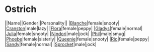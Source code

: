 # Ostrich

||Name||Gender||Personality||
|[Blanche](github.com/lindsaygelle/animalcrossing/villager/ostrich/blanche)|female|snooty|
|[Cranston](github.com/lindsaygelle/animalcrossing/villager/ostrich/cranston)|male|lazy|
|[Flora](github.com/lindsaygelle/animalcrossing/villager/ostrich/flora)|female|peppy|
|[Gladys](github.com/lindsaygelle/animalcrossing/villager/ostrich/gladys)|female|normal|
|[Julia](github.com/lindsaygelle/animalcrossing/villager/ostrich/julia)|female|snooty|
|[Nindori](github.com/lindsaygelle/animalcrossing/villager/ostrich/nindori)|male|jock|
|[Phil](github.com/lindsaygelle/animalcrossing/villager/ostrich/phil)|male|smug|
|[Phoebe](github.com/lindsaygelle/animalcrossing/villager/ostrich/phoebe)|female|sisterly|
|[Queenie](github.com/lindsaygelle/animalcrossing/villager/ostrich/queenie)|female|snooty|
|[Rio](github.com/lindsaygelle/animalcrossing/villager/ostrich/rio)|female|peppy|
|[Sandy](github.com/lindsaygelle/animalcrossing/villager/ostrich/sandy)|female|normal|
|[Sprocket](github.com/lindsaygelle/animalcrossing/villager/ostrich/sprocket)|male|jock|

